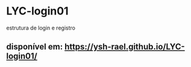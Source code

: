 # LYC-login01
 estrutura de login e registro
## disponível em: https://ysh-rael.github.io/LYC-login01/
